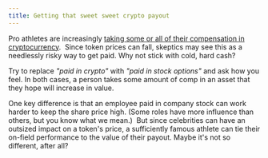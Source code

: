 ```yaml
---
title: Getting that sweet sweet crypto payout
---
```

Pro athletes are increasingly [taking some or all of their compensation in cryptocurrency](https://cointelegraph.com/news/what-major-sports-are-paying-athletes-in-crypto).  Since token prices can fall, skeptics may see this as a needlessly risky way to get paid. Why not stick with cold, hard cash?

Try to replace _"paid in crypto"_ with _"paid in stock options"_ and ask how you feel. In both cases, a person takes some amount of comp in an asset that they hope will increase in value.  

One key difference is that an employee paid in company stock can work harder to keep the share price high. (Some roles have more influence than others, but you know what we mean.)  But since celebrities can have an outsized impact on a token's price, a sufficiently famous athlete can tie their on-field performance to the value of their payout. Maybe it's not so different, after all?